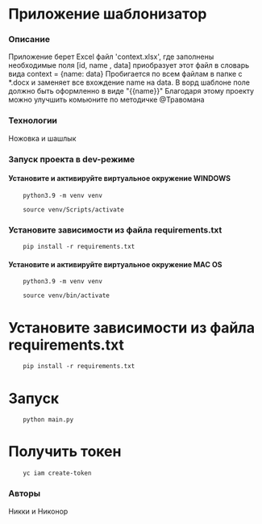# Приложение шаблонизатор

### Описание
Приложение берет Excel файл 'context.xlsx', где заполнены необходимые поля [id, name , data] приобразует этот файл в словарь вида context = {name: data}
Пробигается по всем файлам в папке с *.docx и заменяет все вхождение name на data. В ворд шаблоне поле должно быть оформленно в виде "{{name}}" 
Благодаря этому проекту можно  улучшить комьюните по методичке @Травомана

### Технологии
Ножовка и шашлык

### Запуск проекта в dev-режиме

#### Установите и активируйте виртуальное окружение WINDOWS
```
    python3.9 -m venv venv
```

```
    source venv/Scripts/activate
```
### Установите зависимости из файла requirements.txt
```
    pip install -r requirements.txt
```

#### Установите и активируйте виртуальное окружение MAC OS
```
    python3.9 -m venv venv
```

```
    source venv/bin/activate
```

# Установите зависимости из файла requirements.txt
```
    pip install -r requirements.txt
```
# Запуск
```
    python main.py
```

# Получить токен
```
    yc iam create-token 
```
### Авторы
Никки и Никонор